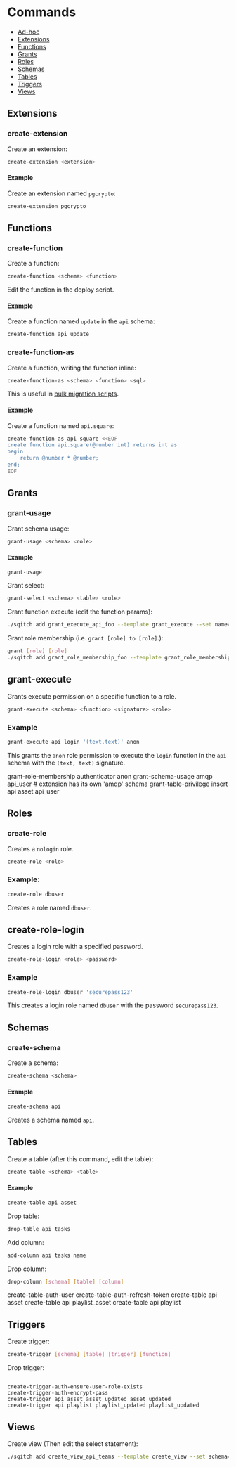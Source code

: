 # Commands

- [Ad-hoc](#adhoc)
- [Extensions](#extensions)
- [Functions](#functions)
- [Grants](#grants)
- [Roles](#roles)
- [Schemas](#schemas)
- [Tables](#tables)
- [Triggers](#triggers)
- [Views](#views)

## Extensions

### create-extension

Create an extension:

```sh
create-extension <extension>
```

#### Example

Create an extension named `pgcrypto`:

```sh
create-extension pgcrypto
```

## Functions

### create-function

Create a function:

```sh
create-function <schema> <function>
```

Edit the function in the deploy script.

#### Example

Create a function named `update` in the `api` schema:

```sh
create-function api update
```

### create-function-as

Create a function, writing the function inline:

```sh
create-function-as <schema> <function> <sql>
```

This is useful in [bulk migration scripts](/#bulk-migration-scripts).

#### Example

Create a function named `api.square`:

```sh
create-function-as api square <<EOF
create function api.square(@number int) returns int as
begin
    return @number * @number;
end;
EOF
```

## Grants

### grant-usage

Grant schema usage:

```sh
grant-usage <schema> <role>
```

#### Example

```sh
grant-usage
```

Grant select:

```sh
grant-select <schema> <table> <role>
```

Grant function execute (edit the function params):

```sh
./sqitch add grant_execute_api_foo --template grant_execute --set name=api.login --set role=web_user --note 'Grant execute on api.login to web_user'
```

Grant role membership (i.e. `grant [role] to [role]`.):

```sh
grant [role] [role]
./sqitch add grant_role_membership_foo --template grant_role_membership --set from_role=web_user --set role=authenticator --note 'Grant web_user to authenticator'
```

## grant-execute

Grants execute permission on a specific function to a role.

```sh
grant-execute <schema> <function> <signature> <role>
```

### Example

```sh
grant-execute api login '(text,text)' anon
```

This grants the `anon` role permission to execute the `login` function in the
`api` schema with the `(text, text)` signature.

grant-role-membership authenticator anon
grant-schema-usage amqp api_user # extension has its own 'amqp' schema
grant-table-privilege insert api asset api_user

## Roles

### create-role

Creates a `nologin` role.

```sh
create-role <role>
```

### Example:

```sh
create-role dbuser
```

Creates a role named `dbuser`.

## create-role-login

Creates a login role with a specified password.

```sh
create-role-login <role> <password>
```

### Example

```sh
create-role-login dbuser 'securepass123'
```

This creates a login role named `dbuser` with the password `securepass123`.

## Schemas

### create-schema

Create a schema:

```sh
create-schema <schema>
```

#### Example

```sh
create-schema api
```

Creates a schema named `api`.

## Tables

Create a table (after this command, edit the table):

```sh
create-table <schema> <table>
```

#### Example

```sh
create-table api asset
```

Drop table:

```sh
drop-table api tasks
```

Add column:

```sh
add-column api tasks name
```

Drop column:

```sh
drop-column [schema] [table] [column]
```

create-table-auth-user
create-table-auth-refresh-token
create-table api asset
create-table api playlist_asset
create-table api playlist

## Triggers

Create trigger:

```sh
create-trigger [schema] [table] [trigger] [function]
```

Drop trigger:

```sh

```

```
create-trigger-auth-ensure-user-role-exists
create-trigger-auth-encrypt-pass
create-trigger api asset asset_updated asset_updated
create-trigger api playlist playlist_updated playlist_updated
```

## Views

Create view (Then edit the select statement):

```sh
./sqitch add create_view_api_teams --template create_view --set schema=api --set name=teams --note 'Add api.teams view'
```
